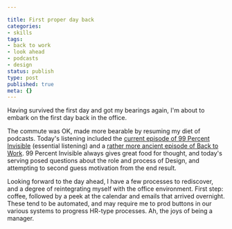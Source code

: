 ```yaml
---

title: First proper day back
categories:
- skills
tags:
- back to work
- look ahead
- podcasts
- design
status: publish
type: post
published: true
meta: {}
---
```


Having survived the first day and got my bearings again, I'm about to embark
on the first day back in the office.<!-- more -->

The commute was OK, made more bearable by
resuming my diet of podcasts. Today's listening included the
<a target="_blank" href="http://99percentinvisible.org/episode/genesis-object/">current episode of 99 Percent Invisible</a>
(essential listening) and a
<a target="_blank" href="http://5by5.tv/b2w/178">rather more ancient episode of Back to Work</a>.
99 Percent Invisible always gives great food for thought, and today's serving
posed questions about the role and process of Design, and attempting to second
guess motivation from the end result.

Looking forward to the day ahead, I have a few processes to rediscover, and a
degree of reintegrating myself with the office environment. First step: coffee,
followed by a peek at the calendar and emails that arrived overnight. These
tend to be automated, and may require me to prod buttons in our various systems to progress HR-type processes. Ah, the joys of being a manager.
